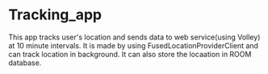 # Tracking_app
This app tracks user's location and sends data to web service(using Volley) at 10 minute intervals. It is made by using FusedLocationProviderClient and can track location in background. It can also store the locaation in ROOM database.
